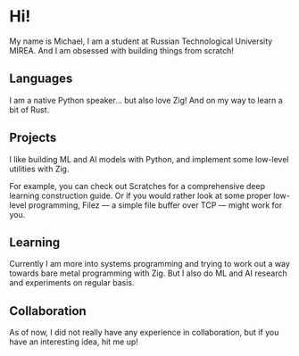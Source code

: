 # Hi!

My name is Michael, I am a student at Russian Technological University MIREA. And I am obsessed with building 
things from scratch!

## Languages

I am a native Python speaker... but also love Zig! And on my way to learn a bit of Rust.

## Projects

I like building ML and AI models with Python, and implement some low-level utilities with Zig.

For example, you can check out Scratches for a comprehensive deep learning construction guide.
Or if you would rather look at some proper low-level programming, Filez — a simple file buffer over TCP — might
work for you.

## Learning

Currently I am more into systems programming and trying to work out a way towards bare metal programming with Zig.
But I also do ML and AI research and experiments on regular basis.

## Collaboration

As of now, I did not really have any experience in collaboration, but if you have an interesting idea, hit me up!
